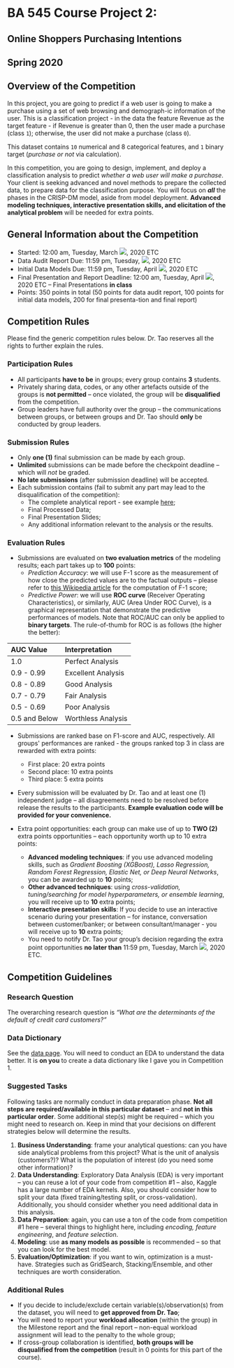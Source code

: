 <!--Starter files for Competition #2-->
# BA 545 Course Project 2: 
## Online Shoppers Purchasing Intentions
## Spring 2020

## Overview of the Competition

In this project, you are going to predict if a web user is going to make a purchase using a set of web browsing and demograph-ic information of the user. This is a classification project - in the data the feature Revenue as the target feature - if Revenue is greater than 0, then the user made a purchase (class `1`); otherwise, the user did not make a purchase (class `0`).

This dataset contains `10` numerical and 8 categorical features, and `1` binary target (_purchase or not_ via calculation).

In this competition, you are going to design, implement, and deploy a classification analysis to predict _whether a web user will make a purchase_. Your client is seeking advanced and novel methods to prepare the collected data, to prepare data for the classification purpose. You will focus on ___all___ the phases in the CRISP-DM model, aside from model deployment. __Advanced modeling techniques, interactive presentation skills, and elicitation of the analytical problem__ will be needed for extra points.


## General Information about the Competition
- Started: 12:00 am, Tuesday, March <img src="https://render.githubusercontent.com/render/math?math=3^{rd}">, 2020 ETC
- Data Audit Report Due: 11:59 pm, Tuesday, <img src="https://render.githubusercontent.com/render/math?math=31^{st}">, 2020 ETC
-	Initial Data Models Due: 11:59 pm, Tuesday, April <img src="https://render.githubusercontent.com/render/math?math=14^{th}">, 2020 ETC
-	Final Presentation and Report Deadline: 12:00 am, Tuesday, April <img src="https://render.githubusercontent.com/render/math?math=28^{th}">, 2020 ETC – Final Presentations __in class__
-	Points: 350 points in total (50 points for data audit report, 100 points for initial data models, 200 for final presenta-tion and final report)


## Competition Rules
Please find the generic competition rules below. Dr. Tao reserves all the rights to further explain the rules.

### Participation Rules
- All participants __have to be__ in groups; every group contains __3__ students.
- Privately sharing data, codes, or any other artefacts outside of the groups is __not permitted__ – once violated, the group
will be __disqualified__ from the competition.
- Group leaders have full authority over the group – the communications between groups, or between groups and Dr.
Tao should __only__ be conducted by group leaders.

### Submission Rules
- Only __one (1)__ final submission can be made by each group.
- __Unlimited__ submissions can be made before the checkpoint deadline – which will _not_ be graded.
- __No late submissions__ (after submission deadline) will be accepted.
- Each submission contains (fail to submit any part may lead to the disqualification of the competition):
  - The complete analytical report - see example [here](https://github.com/DrJieTao/IS540-Project-2/blob/master/Decision%20Tree%2C%20Random%20Forest%20%26%20SVM.ipynb);
  - Final Processed Data; 
  - Final Presentation Slides;
  - Any additional information relevant to the analysis or the results.
 
### Evaluation Rules
- Submissions are evaluated on __two evaluation metrics__ of the modeling results; each part takes up to __100__ points:
  - _Prediction Accuracy_: we will use F-1 score as the measurement of how close the predicted values are to the factual outputs – please refer to [this Wikipedia article](https://en.wikipedia.org/wiki/Precision_and_recall) for the computation of F-1 score;
  - _Predictive Power_: we will use __ROC curve__ (Receiver Operating Characteristics), or similarly, AUC (Area Under ROC Curve), is a graphical representation that demonstrate the predictive performances of models. Note that ROC/AUC can only be applied to __binary targets__. The rule-of-thumb for ROC is as follows (the higher the better):
  
 | AUC Value | Interpretation |
:--- | :---
| 1.0 | Perfect Analysis |
| 0.9 - 0.99 | Excellent Analysis |
| 0.8 - 0.89 | Good Analysis |
| 0.7 - 0.79 | Fair Analysis |
| 0.5 - 0.69 | Poor Analysis |
| 0.5 and Below | Worthless Analysis |

- Submissions are ranked base on F1-score and AUC, respectively. All groups' performances are ranked - the groups ranked top 3 in class are rewarded with extra points: 

  + First place: 20 extra points
  + Second place: 10 extra points
  + Third place: 5 extra points

- Every submission will be evaluated by Dr. Tao and at least one (1) independent judge – all disagreements need to be resolved before release the results to the participants. __Example evaluation code will be provided for your convenience.__

- Extra point opportunities: each group can make use of up to __TWO (2)__ extra points opportunities – each opportunity worth up to 10 extra points:
  + __Advanced modeling techniques__: if you use advanced modeling skills, such as _Gradient Boosting (XGBoost), Lasso Regression, Random Forest Regression, Elastic Net, or Deep Neural Networks_, you can be awarded up to __10__ points;
  + __Other advanced techniques__: using _cross-validation, tuning/searching for model hyperparameters, or ensemble learning_, you will receive up to __10__ extra points;
  + __Interactive presentation skills__: If you decide to use an interactive scenario during your presentation – for instance, conversation between customer/banker; or between consultant/manager - you will receive up to __10__ extra points;
  + You need to notify Dr. Tao your group’s decision regarding the extra point opportunities __no later than__ 11:59 pm, Tuesday, March <img src="https://render.githubusercontent.com/render/math?math=24^{th}">, 2020 ETC. 

  
## Competition Guidelines

### Research Question
The overarching research question is _“What are the determinants of the default of credit card customers?”_ 

### Data Dictionary
See the [data page](https://archive.ics.uci.edu/ml/machine-learning-databases/00468/online_shoppers_intention.csv). You will need to conduct an EDA to understand the data better. It is __on you__ to create a data dictionary like I gave you in Competition 1.

### Suggested Tasks
Following tasks are normally conduct in data preparation phase. __Not all steps are required/available in this particular dataset__ – and __not in this particular order__. Some additional step(s) might be required – which you might need to research on. Keep in mind that your decisions on different strategies below will determine the results.

1.	__Business Understanding__: frame your analytical questions: can you have side analytical problems from this project? What is the unit of analysis (customers?)? What is the population of interest (do you need some other information)? 
2.	__Data Understanding__: Exploratory Data Analysis (EDA) is very important – you can reuse a lot of your code from competition #1 – also, Kaggle has a large number of EDA kernels. Also, you should consider how to split your data (fixed training/testing split, or cross-validation). Additionally, you should consider whether you need additional data in this analysis.
3.	__Data Preparation__: again, you can use a ton of the code from competition #1 here – several things to highlight here, including _encoding, feature engineering_, and _feature selection_. 
4.	__Modeling__: use __as many models as possible__ is recommended – so that you can look for the best model.
5.	__Evaluation/Optimization__: if you want to win, optimization is a must-have. Strategies such as GridSearch, Stacking/Ensemble, and other techniques are worth consideration.


### Additional Rules
- If you decide to include/exclude certain variable(s)/observation(s) from the dataset, you will need to __get approved from Dr. Tao__;
- You will need to report your __workload allocation__ (within the group) in the Milestone report and the final report – non-equal workload assignment will lead to the penalty to the whole group;
- If cross-group collaboration is identified, __both groups will be disqualified from the competition__ (result in 0 points for this part of the course).


